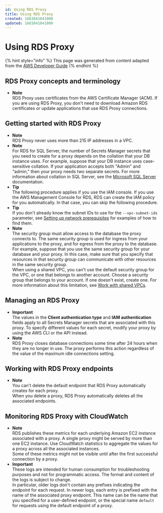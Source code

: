 ```yaml
---
id: Using RDS Proxy
title: Using RDS Proxy
created: 1683841041000
updated: 1683841041000
---
```

# Using RDS Proxy

{% hint style="info" %}
This page was generated from content adapted from the [AWS Developer Guide](https://github.com/awsdocs/amazon-rds-user-guide.git)
{% endhint %}

## RDS Proxy concepts and terminology

- **Note**  
 RDS Proxy uses certificates from the AWS Certificate Manager \(ACM\)\. If you are using RDS Proxy, you don't need to download Amazon RDS certificates or update applications that use RDS Proxy connections\.


## Getting started with RDS Proxy

- **Note**  
RDS Proxy never uses more than 215 IP addresses in a VPC\.
- **Note**  
For RDS for SQL Server, the number of Secrets Manager secrets that you need to create for a proxy depends on the collation that your DB instance uses\. For example, suppose that your DB instance uses case\-sensitive collation\. If your application accepts both "Admin" and "admin," then your proxy needs two separate secrets\. For more information about collation in SQL Server, see the [ Microsoft SQL Server](https://docs.microsoft.com/en-us/sql/relational-databases/collations/collation-and-unicode-support?view=sql-server-ver16) documentation\.
- **Tip**  
 The following procedure applies if you use the IAM console\. If you use the AWS Management Console for RDS, RDS can create the IAM policy for you automatically\. In that case, you can skip the following procedure\.
- **Tip**  
 If you don't already know the subnet IDs to use for the `--vpc-subnet-ids` parameter, see [Setting up network prerequisites](#rds-proxy-network-prereqs) for examples of how to find them\.
- **Note**  
The security group must allow access to the database the proxy connects to\. The same security group is used for ingress from your applications to the proxy, and for egress from the proxy to the database\. For example, suppose that you use the same security group for your database and your proxy\. In this case, make sure that you specify that resources in that security group can communicate with other resources in the same security group\.  
When using a shared VPC, you can't use the default security group for the VPC, or one that belongs to another account\. Choose a security group that belongs to your account\. If one doesn't exist, create one\. For more information about this limitation, see [Work with shared VPCs](https://docs.aws.amazon.com/vpc/latest/userguide/vpc-sharing.html#vpc-share-limitations)\.


## Managing an RDS Proxy

- **Important**  
The values in the **Client authentication type** and **IAM authentication** fields apply to all Secrets Manager secrets that are associated with this proxy\. To specify different values for each secret, modify your proxy by using the AWS CLI or the API instead\.
- **Note**  
RDS Proxy closes database connections some time after 24 hours when they are no longer in use\. The proxy performs this action regardless of the value of the maximum idle connections setting\.


## Working with RDS Proxy endpoints

- **Note**  
 You can't delete the default endpoint that RDS Proxy automatically creates for each proxy\.   
 When you delete a proxy, RDS Proxy automatically deletes all the associated endpoints\.


## Monitoring RDS Proxy with CloudWatch

- **Note**  
 RDS publishes these metrics for each underlying Amazon EC2 instance associated with a proxy\. A single proxy might be served by more than one EC2 instance\. Use CloudWatch statistics to aggregate the values for a proxy across all the associated instances\.   
 Some of these metrics might not be visible until after the first successful connection by a proxy\.
- **Important**  
 These logs are intended for human consumption for troubleshooting purposes and not for programmatic access\. The format and content of the logs is subject to change\.   
 In particular, older logs don't contain any prefixes indicating the endpoint for each request\. In newer logs, each entry is prefixed with the name of the associated proxy endpoint\. This name can be the name that you specified for a user\-defined endpoint, or the special name `default` for requests using the default endpoint of a proxy\.

